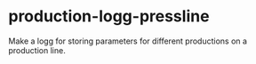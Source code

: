 # production-logg-pressline
Make a logg for storing parameters for different productions on a production line.
